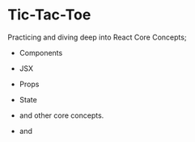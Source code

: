 # Tic-Tac-Toe

Practicing and diving deep into React Core Concepts; 
- Components
- JSX
- Props
- State
- and other core concepts.


- and 